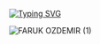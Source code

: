 
[![Typing SVG](https://readme-typing-svg.herokuapp.com?font=Fira+Code&duration=1000&pause=1000&color=180A0A&width=435&lines=Welcome+to+my+Github+Profile)](https://git.io/typing-svg) 
<!--
**fozdemir16/fozdemir16** is a ✨ _special_ ✨ repository because its `README.md` (this file) appears on your GitHub profile.

Here are some ideas to get you started:

- 🔭 I’m currently working on ...
- 🌱 I’m currently learning ...
- 👯 I’m looking to collaborate on ...
- 🤔 I’m looking for help with ...
- 💬 Ask me about ...
- 📫 How to reach me: ...
- 😄 Pronouns: ...
- ⚡ Fun fact: ...








-->



![FARUK OZDEMIR (1)](https://user-images.githubusercontent.com/49395473/198708353-a70cf16a-5d7c-4401-afe8-9587c81f68c3.png)








